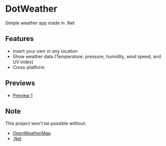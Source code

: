 # DotWeather
Simple weather app made in .Net

## Features
- Insert your own or any location
- Show weather data (Temperature, pressure, humidity, wind speed, and UV index)
- Cross-platform

## Previews
- [Preview 1](https://youtu.be/q2ztoXcZcK8)

## Note
This project won't be possible without:
- [OpenWeatherMap](https://openweathermap.org/) 
- [.Net](https://dotnet.microsoft.com/en-us/)
